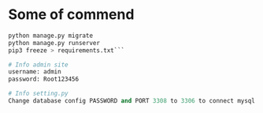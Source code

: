 # Some of commend
```python manage.py makemigrations social_network 
python manage.py migrate
python manage.py runserver
pip3 freeze > requirements.txt```

# Info admin site
username: admin
password: Root123456

# Info setting.py
Change database config PASSWORD and PORT 3308 to 3306 to connect mysql.
